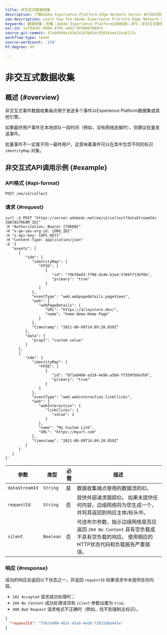 ```yaml
---
title: 非交互式数据收集
description: 了解Adobe Experience Platform Edge Network Server API如何执行非交互式数据收集
seo-description: Learn how the Adobe Experience Platform Edge Network Server API performs non-interactive data collection
keywords: 数据收集；收集；Adobe Experience Platform边缘网络；API；非交互式数据收集
exl-id: 1a704e8f-8900-4f56-a843-9550007088fe
source-git-commit: 47a94b00e141b24203b01dc93834aee13aa6113c
workflow-type: tm+mt
source-wordcount: '229'
ht-degree: 4%

---
```


# 非交互式数据收集

## 概述 {#overview}

非交互式事件数据收集端点用于发送多个事件以Experience Platform数据集或其他引擎。

如果最终用户事件在本地排队一段时间（例如，没有网络连接时），则建议批量发送事件。

批量事件不一定属于同一最终用户，这意味着事件可以在其中包含不同的标识 `identityMap` 对象。


<!-- However, when an `ECID` identity is sent via a cookie or metadata (in Edge Network accepted format), the Edge Network will read it and associate it with each event in the batch.

Each event should include the corresponding `XDM` content that needs to be collected.

>[!NOTE]
>
>[Experience Edge Identity Protocol](visitor-identification.md#experience-edge-identity-protocol) (`ECID` generation) is not applicable for data collection requests, meaning that events sent to this API should already have at least one identity associated to them. For server datastreams (calls to `server.adobedc.net`), the API requires that each event contains an identity **explicitly set as primary**. For device datastreams, the Edge Network will attempt to set the `ECID` as primary, when it is present, and no other primary identity is explicitly set.

-->

## 非交互式API调用示例 {#example}

### API格式 {#api-format}

```http
POST /ee/v2/collect
```

### 请求 {#request}

```shell
curl -X POST "https://server.adobedc.net/ee/v2/collect?dataStreamId={DATASTREAM_ID}" 
-H "Authorization: Bearer {TOKEN}" 
-H "x-gw-ims-org-id: {ORG_ID}" 
-H "x-api-key: {API_KEY}" 
-H "Content-Type: application/json" 
-d '{
   "events": [
      {
         "xdm": {
            "identityMap": {
               "FPID": [
                  {
                     "id": "79bf8e83-f708-414b-b1ed-5789ff33bf0b",
                     "primary": "true"
                  }
               ]
            },
            "eventType": "web.webpagedetails.pageViews",
            "web": {
               "webPageDetails": {
                  "URL": "https://alloystore.dev/",
                  "name": "home-demo-Home Page"
               }
            },
            "timestamp": "2021-08-09T14:09:20.859Z"
         },
         "data": {
            "prop1": "custom value"
         }
      },
      {
         "xdm": {
            "identityMap": {
               "FPID": [
                  {
                     "id": "871e8460-a329-4e96-a5b6-ff359fb0afb9",
                     "primary": "true"
                  }
               ]
            },
            "eventType": "web.webinteraction.linkClicks",
            "web": {
               "webInteraction": {
                  "linkClicks": {
                     "value": 1
                  }
               },
               "name": "My Custom Link",
               "URL": "https://myurl.com"
            },
            "timestamp": "2021-08-09T14:09:20.859Z"
         }
      }
   ]
}'
```

| 参数 | 类型 | 必需 | 描述 |
| --- | --- | --- | --- |
| `dataStreamId` | `String` | 是 | 数据收集端点使用的数据流的ID。 |
| `requestId` | `String` | 否 | 提供外部请求跟踪ID。 如果未提供任何内容，边缘网络将为您生成一个，并将其返回到响应主体/标头中。 |
| `silent` | `Boolean` | 否 | 可选布尔参数，指示边缘网络是否应返回 `204 No Content` 具有空负载或不具有空负载的响应。 使用相应的HTTP状态代码和负载报告严重错误。 |


### 响应 {#response}

成功的响应会返回以下状态之一，并返回 `requestID` 如果请求中未提供任何内容。

* `202 Accepted` 请求成功处理时；
* `204 No Content` 成功处理请求和 `silent` 参数设置为 `true`;
* `400 Bad Request` 请求格式不正确时（例如，找不到强制主标识）。

```json
{
  "requestId": "f567a988-4b3c-45a6-9ed8-f283188a445e"
}
```
